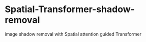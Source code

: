 # Spatial-Transformer-shadow-removal
image shadow removal with Spatial attention guided Transformer
